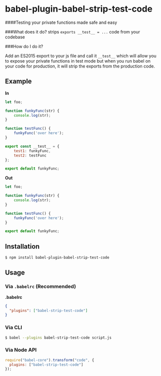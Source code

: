 # babel-plugin-babel-strip-test-code

####Testing your private functions made safe and easy

###What does it do?
strips `exports __test__ = ...` code from your codebase


###How do I do it?

Add an ES2015 export to your js file and call it ```__test__``` which will allow you to
expose your private functions in test mode but when you run babel on your code for
production, it will strip the exports from the production code.


## Example

**In**

```js
let foo;

function funkyFunc(str) {
    console.log(str);
}

function testFunc() {
    funkyFunc('over here');
}

export const __test__ = {
    test1: funkyFunc,
    test2: testFunc
};

export default funkyFunc;

```

**Out**

```js
let foo;

function funkyFunc(str) {
    console.log(str);
}

function testFunc() {
    funkyFunc('over here');
}

export default funkyFunc;

```

## Installation

```sh
$ npm install babel-plugin-babel-strip-test-code
```

## Usage

### Via `.babelrc` (Recommended)

**.babelrc**

```json
{
  "plugins": ["babel-strip-test-code"]
}
```

### Via CLI

```sh
$ babel --plugins babel-strip-test-code script.js
```

### Via Node API

```javascript
require("babel-core").transform("code", {
  plugins: ["babel-strip-test-code"]
});
```
